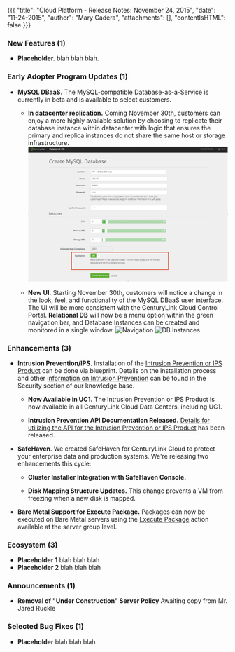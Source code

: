 {{{
"title": "Cloud Platform - Release Notes: November 24, 2015",
"date": "11-24-2015",
"author": "Mary Cadera",
"attachments": [],
"contentIsHTML": false
}}}

### New Features (1)

* __Placeholder.__ blah blah blah.  
 

### Early Adopter Program Updates (1)

* __MySQL DBaaS.__ The MySQL-compatible Database-as-a-Service is currently in beta and is available to select customers.   

  * __In datacenter replication.__ Coming November 30th, customers can enjoy a more highly available solution by choosing to replicate their database instance within datacenter with logic that ensures the primary and replica instances do not share the same host or storage infrastructure.
  ![In DC Replication](../images/2015-11-24_releasenotes2.png)
  
  * __New UI.__ Starting November 30th, customers will notice a change in the look, feel, and functionality of the MySQL DBaaS user interface. The UI will be more consistent with the CenturyLink Cloud Control Portal. __Relational DB__ will now be a menu option within the green navigation bar, and Database Instances can be created and monitored in a single window.
  ![Navigation](../images/2015-11-24-releasenotes1.png)
  ![DB Instances](../images/2015-11-24-releasenotes3.png)


### Enhancements (3)

* __Intrusion Prevention/IPS.__ Installation of the [Intrusion Prevention or IPS Product](https://www.ctl.io/intrusion-prevention-service/) can be done via blueprint.  Details on the installation process and other [information on Intrusion Prevention](https://www.ctl.io/knowledge-base/security/#1) can be found in the Security section of our knowledge base.

  * __Now Available in UC1.__ The Intrusion Prevention or IPS Product is now available in all CenturyLink Cloud Data Centers, including UC1.

  * __Intrusion Prevention API Documentation Released.__ [Details for utilizing the API for the Intrusion Prevention or IPS Product](https://www.ctl.io/knowledge-base/security/ips-api/) has been released.

* __SafeHaven__. We created SafeHaven for CenturyLink Cloud to protect your enterprise data and production systems. We're releasing two enhancements this cycle:

  * __Cluster Installer Integration with SafeHaven Console.__ 

  * __Disk Mapping Structure Updates.__ This change prevents a VM from freezing when a new disk is mapped.

* __Bare Metal Support for Execute Package.__ Packages can now be executed on Bare Metal servers using the [Execute Package](https://www.ctl.io/knowledge-base/servers/using-group-tasks-to-install-software-and-run-scripts-on-groups/) action available at the server group level.
  
### Ecosystem (3)

* __Placeholder 1__ blah blah blah
* __Placeholder 2__ blah blah blah

### Announcements (1)

* __Removal of "Under Construction" Server Policy__ Awaiting copy from Mr. Jared Ruckle

### Selected Bug Fixes (1)

* __Placeholder__ blah blah blah
